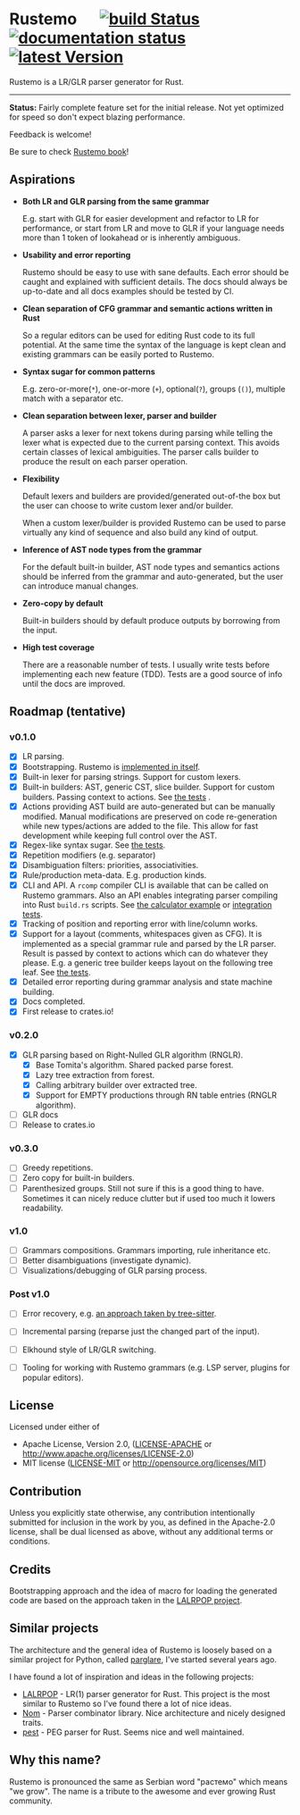 # Rustemo &emsp; [![build Status]][actions] [![documentation status]][book] [![latest Version]][crates.io]

[build Status]: https://img.shields.io/github/actions/workflow/status/igordejanovic/rustemo/ci.yml?branch=main
[actions]: https://github.com/igordejanovic/rustemo/actions?query=branch%3Amain
[documentation status]: https://img.shields.io/badge/docs-latest-green.svg
[book]: https://igordejanovic.github.io/rustemo/
[latest version]: https://img.shields.io/crates/v/rustemo.svg
[crates.io]: https://crates.io/crates/rustemo

Rustemo is a LR/GLR parser generator for Rust.

---

**Status:** Fairly complete feature set for the initial release.
Not yet optimized for speed so don't expect blazing performance.

Feedback is welcome!

Be sure to check [Rustemo book](https://igordejanovic.github.io/rustemo/)!

## Aspirations

- **Both LR and GLR parsing from the same grammar**

  E.g. start with GLR for easier development and refactor to LR for performance,
  or start from LR and move to GLR if your language needs more than 1 token of
  lookahead or is inherently ambiguous.

- **Usability and error reporting**

  Rustemo should be easy to use with sane defaults. Each error should be caught
  and explained with sufficient details. The docs should always be up-to-date
  and all docs examples should be tested by CI.

- **Clean separation of CFG grammar and semantic actions written in Rust**

  So a regular editors can be used for editing Rust code to its full potential.
  At the same time the syntax of the language is kept clean and existing
  grammars can be easily ported to Rustemo.

- **Syntax sugar for common patterns**

  E.g. zero-or-more(`*`), one-or-more (`+`), optional(`?`), groups (`()`),
  multiple match with a separator etc.

- **Clean separation between lexer, parser and builder**

  A parser asks a lexer for next tokens during parsing while telling the lexer
  what is expected due to the current parsing context. This avoids certain
  classes of lexical ambiguities. The parser calls builder to produce the result
  on each parser operation.

- **Flexibility**

  Default lexers and builders are provided/generated out-of-the box but the user
  can choose to write custom lexer and/or builder.

  When a custom lexer/builder is provided Rustemo can be used to parse virtually
  any kind of sequence and also build any kind of output.

- **Inference of AST node types from the grammar**

  For the default built-in builder, AST node types and semantics actions should
  be inferred from the grammar and auto-generated, but the user can introduce
  manual changes.

- **Zero-copy by default**

  Built-in builders should by default produce outputs by borrowing from the
  input.

- **High test coverage**

  There are a reasonable number of tests. I usually write tests before
  implementing each new feature (TDD). Tests are a good source of info until the
  docs are improved.


## Roadmap (tentative)

### v0.1.0
- [x] LR parsing.
- [x] Bootstrapping. Rustemo is [implemented in itself](./rustemo-compiler/src/lang/).
- [x] Built-in lexer for parsing strings. Support for custom lexers.
- [x] Built-in builders: AST, generic CST, slice builder. Support for custom
      builders. Passing context to actions. See [the tests](./tests/src/builder) .
- [x] Actions providing AST build are auto-generated but can be manually
      modified. Manual modifications are preserved on code re-generation while
      new types/actions are added to the file. This allow for fast development
      while keeping full control over the AST.
- [x] Regex-like syntax sugar. See [the tests](./tests/src/sugar/).
- [x] Repetition modifiers (e.g. separator)
- [x] Disambiguation filters: priorities, associativities.
- [x] Rule/production meta-data. E.g. production kinds.
- [x] CLI and API. A `rcomp` compiler CLI is available that can be called on
      Rustemo grammars. Also an API enables integrating parser compiling into
      Rust `build.rs` scripts. See [the calculator
      example](./examples/calculator/) or [integration tests](./tests/).
- [x] Tracking of position and reporting error with line/column works.
- [x] Support for a layout (comments, whitespaces given as CFG). It is
      implemented as a special grammar rule and parsed by the LR parser. Result
      is passed by context to actions which can do whatever they please. E.g. a
      generic tree builder keeps layout on the following tree leaf. See [the
      tests](./tests/src/layout).
- [x] Detailed error reporting during grammar analysis and state machine building.
- [x] Docs completed.
- [x] First release to crates.io!

### v0.2.0
- [x] GLR parsing based on Right-Nulled GLR algorithm (RNGLR).
  - [x] Base Tomita's algorithm. Shared packed parse forest.
  - [x] Lazy tree extraction from forest.
  - [x] Calling arbitrary builder over extracted tree.
  - [x] Support for EMPTY productions through RN table entries (RNGLR algorithm).
- [ ] GLR docs
- [ ] Release to crates.io
  
### v0.3.0
- [ ] Greedy repetitions.
- [ ] Zero copy for built-in builders.
- [ ] Parenthesized groups. Still not sure if this is a good thing to have.
      Sometimes it can nicely reduce clutter but if used too much it lowers
      readability.

### v1.0
- [ ] Grammars compositions. Grammars importing, rule inheritance etc.
- [ ] Better disambiguations (investigate dynamic).
- [ ] Visualizations/debugging of GLR parsing process.

### Post v1.0
- [ ] Error recovery, e.g. [an approach taken by tree-sitter](https://github.com/tree-sitter/tree-sitter/issues/224).
- [ ] Incremental parsing (reparse just the changed part of the input).
- [ ] Elkhound style of LR/GLR switching.
- [ ] Tooling for working with Rustemo grammars (e.g. LSP server, plugins for
      popular editors).


## License

Licensed under either of

 * Apache License, Version 2.0, ([LICENSE-APACHE](LICENSE-APACHE) or
   http://www.apache.org/licenses/LICENSE-2.0)
 * MIT license ([LICENSE-MIT](LICENSE-MIT) or
   http://opensource.org/licenses/MIT)


## Contribution

Unless you explicitly state otherwise, any contribution intentionally submitted
for inclusion in the work by you, as defined in the Apache-2.0 license, shall be
dual licensed as above, without any additional terms or conditions.


## Credits

Bootstrapping approach and the idea of macro for loading the generated code are
based on the approach taken in the [LALRPOP
project](https://github.com/lalrpop/lalrpop).


## Similar projects

The architecture and the general idea of Rustemo is loosely based on a similar
project for Python, called
[parglare](https://github.com/igordejanovic/parglare), I've started several
years ago.

I have found a lot of inspiration and ideas in the following projects:

- [LALRPOP](https://github.com/lalrpop/lalrpop) - LR(1) parser generator for
  Rust. This project is the most similar to Rustemo so I've found there a lot of
  nice ideas.
- [Nom](https://github.com/Geal/nom) - Parser combinator library. Nice
  architecture and nicely designed traits.
- [pest](https://github.com/pest-parser/pest) - PEG parser for Rust. Seems nice
  and well maintained.


## Why this name?

Rustemo is pronounced the same as Serbian word "растемо" which means "we grow".
The name is a tribute to the awesome and ever growing Rust community.
